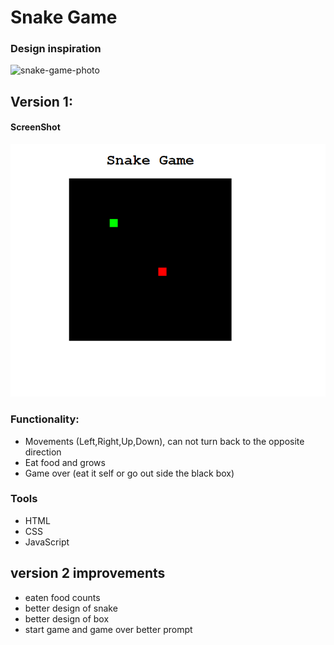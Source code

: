 # Snake Game

### Design inspiration

![snake-game-photo](https://www.coolmathgames.com/sites/default/files/styles/mobile_game_image/public/Snake_OG-logo.jpg?itok=iR44Vsed)

## Version 1:

#### ScreenShot

![v1-screenshot](/image/Screenshot%20v1.png)

### Functionality:

- Movements (Left,Right,Up,Down), can not turn back to the opposite direction
- Eat food and grows
- Game over (eat it self or go out side the black box)

### Tools

- HTML
- CSS
- JavaScript

## version 2 improvements

- eaten food counts
- better design of snake
- better design of box
- start game and game over better prompt
